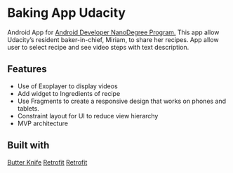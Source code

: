 # Baking App Udacity 

 Android App for [Android Developer NanoDegree Program.](https://in.udacity.com/course/android-developer-nanodegree-by-google--nd801/)
 This app allow Udacity’s resident baker-in-chief, Miriam, to share her recipes. App allow user to select recipe and see video steps with text description.
 
## Features
* Use of Exoplayer to display videos
* Add widget to Ingredients of recipe
* Use Fragments to create a responsive design that works on phones and tablets.
* Constraint layout for UI to reduce view hierarchy
* MVP architecture

## Built with
[Butter Knife](http://jakewharton.github.io/butterknife/)
[Retrofit](http://square.github.io/retrofit/)
[Retrofit](http://square.github.io/retrofit/)


